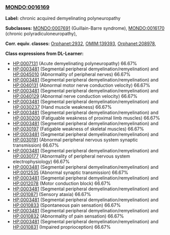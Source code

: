 
### [MONDO:0016169](http://purl.obolibrary.org/obo/MONDO_0016169)
**Label:** chronic acquired demyelinating polyneuropathy

**Subclasses:** [MONDO:0007691](http://purl.obolibrary.org/obo/MONDO_0007691) (Guillain-Barre syndrome), [MONDO:0016170](http://purl.obolibrary.org/obo/MONDO_0016170) (chronic polyradiculoneuropathy), 

**Corr. equiv. classes:** [Orphanet:2932](http://www.orpha.net/ORDO/Orphanet_2932), [OMIM:139393](http://purl.obolibrary.org/obo/OMIM_139393), [Orphanet:208978](http://www.orpha.net/ORDO/Orphanet_208978), 

**Class expressions from DL-Learner:**

- [HP:0007131](http://purl.obolibrary.org/obo/HP_0007131) (Acute demyelinating polyneuropathy) 66.67%
- [HP:0003481](http://purl.obolibrary.org/obo/HP_0003481) (Segmental peripheral demyelination/remyelination) and [HP:0045010](http://purl.obolibrary.org/obo/HP_0045010) (Abnormality of peripheral nerves) 66.67%
- [HP:0003481](http://purl.obolibrary.org/obo/HP_0003481) (Segmental peripheral demyelination/remyelination) and [HP:0040131](http://purl.obolibrary.org/obo/HP_0040131) (Abnormal motor nerve conduction velocity) 66.67%
- [HP:0003481](http://purl.obolibrary.org/obo/HP_0003481) (Segmental peripheral demyelination/remyelination) and [HP:0040129](http://purl.obolibrary.org/obo/HP_0040129) (Abnormal nerve conduction velocity) 66.67%
- [HP:0003481](http://purl.obolibrary.org/obo/HP_0003481) (Segmental peripheral demyelination/remyelination) and [HP:0030237](http://purl.obolibrary.org/obo/HP_0030237) (Hand muscle weakness) 66.67%
- [HP:0003481](http://purl.obolibrary.org/obo/HP_0003481) (Segmental peripheral demyelination/remyelination) and [HP:0030200](http://purl.obolibrary.org/obo/HP_0030200) (Fatiguable weakness of proximal limb muscles) 66.67%
- [HP:0003481](http://purl.obolibrary.org/obo/HP_0003481) (Segmental peripheral demyelination/remyelination) and [HP:0030197](http://purl.obolibrary.org/obo/HP_0030197) (Fatigable weakness of skeletal muscles) 66.67%
- [HP:0003481](http://purl.obolibrary.org/obo/HP_0003481) (Segmental peripheral demyelination/remyelination) and [HP:0030191](http://purl.obolibrary.org/obo/HP_0030191) (Abnormal peripheral nervous system synaptic transmission) 66.67%
- [HP:0003481](http://purl.obolibrary.org/obo/HP_0003481) (Segmental peripheral demyelination/remyelination) and [HP:0030177](http://purl.obolibrary.org/obo/HP_0030177) (Abnormality of peripheral nervous system electrophysiology) 66.67%
- [HP:0003481](http://purl.obolibrary.org/obo/HP_0003481) (Segmental peripheral demyelination/remyelination) and [HP:0012535](http://purl.obolibrary.org/obo/HP_0012535) (Abnormal synaptic transmission) 66.67%
- [HP:0003481](http://purl.obolibrary.org/obo/HP_0003481) (Segmental peripheral demyelination/remyelination) and [HP:0012078](http://purl.obolibrary.org/obo/HP_0012078) (Motor conduction block) 66.67%
- [HP:0003481](http://purl.obolibrary.org/obo/HP_0003481) (Segmental peripheral demyelination/remyelination) and [HP:0010871](http://purl.obolibrary.org/obo/HP_0010871) (Sensory ataxia) 66.67%
- [HP:0003481](http://purl.obolibrary.org/obo/HP_0003481) (Segmental peripheral demyelination/remyelination) and [HP:0010833](http://purl.obolibrary.org/obo/HP_0010833) (Spontaneous pain sensation) 66.67%
- [HP:0003481](http://purl.obolibrary.org/obo/HP_0003481) (Segmental peripheral demyelination/remyelination) and [HP:0010832](http://purl.obolibrary.org/obo/HP_0010832) (Abnormality of pain sensation) 66.67%
- [HP:0003481](http://purl.obolibrary.org/obo/HP_0003481) (Segmental peripheral demyelination/remyelination) and [HP:0010831](http://purl.obolibrary.org/obo/HP_0010831) (Impaired proprioception) 66.67%


